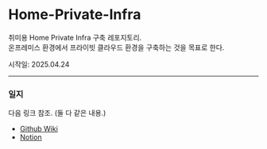 # Home-Private-Infra
취미용 Home Private Infra 구축 레포지토리.  
온프레미스 환경에서 프라이빗 클라우드 환경을 구축하는 것을 목표로 한다.

시작일: 2025.04.24

---

### 일지 
다음 링크 참조. (둘 다 같은 내용.)
- [Github Wiki](https://github.com/tori209/Home-Private-Infra/wiki)
- [Notion](https://www.notion.so/tori209/1e08fffa223b8085ad4ddc6857cc114b?v=1e08fffa223b806ab095000cc9aafc59)
